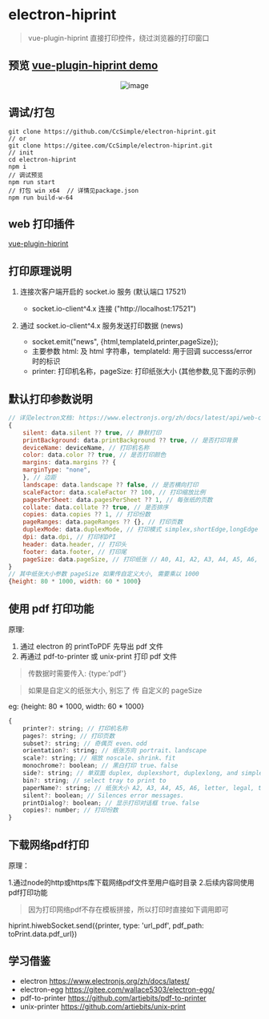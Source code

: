 # electron-hiprint

> vue-plugin-hiprint 直接打印控件，绕过浏览器的打印窗口

## 预览 <a href="https://ccsimple.gitee.io/vue-plugin-hiprint/">vue-plugin-hiprint demo</a>

<div align="center">

![image](./res/tool.jpeg)

</div>

## 调试/打包

```console
git clone https://github.com/CcSimple/electron-hiprint.git
// or
git clone https://gitee.com/CcSimple/electron-hiprint.git
// init
cd electron-hiprint
npm i
// 调试预览
npm run start
// 打包 win x64  // 详情见package.json
npm run build-w-64
```

## web 打印插件

[vue-plugin-hiprint](https://github.com/CcSimple/vue-plugin-hiprint.git)

## 打印原理说明

1. 连接次客户端开启的 socket.io 服务 (默认端口 17521)

   - socket.io-client^4.x 连接 ("http://localhost:17521")

2. 通过 socket.io-client^4.x 服务发送打印数据 (news)

   - socket.emit("news", {html,templateId,printer,pageSize});
   - 主要参数 html: 及 html 字符串，templateId: 用于回调 successs/error 时的标识
   - printer: 打印机名称，pageSize: 打印纸张大小 (其他参数,见下面的示例)

## 默认打印参数说明

```js
// 详见electron文档: https://www.electronjs.org/zh/docs/latest/api/web-contents
{
    silent: data.silent ?? true, // 静默打印
    printBackground: data.printBackground ?? true, // 是否打印背景
    deviceName: deviceName, // 打印机名称
    color: data.color ?? true, // 是否打印颜色
    margins: data.margins ?? {
    marginType: "none",
    }, // 边距
    landscape: data.landscape ?? false, // 是否横向打印
    scaleFactor: data.scaleFactor ?? 100, // 打印缩放比例
    pagesPerSheet: data.pagesPerSheet ?? 1, // 每张纸的页数
    collate: data.collate ?? true, // 是否排序
    copies: data.copies ?? 1, // 打印份数
    pageRanges: data.pageRanges ?? {}, // 打印页数
    duplexMode: data.duplexMode, // 打印模式 simplex,shortEdge,longEdge
    dpi: data.dpi, // 打印机DPI
    header: data.header, // 打印头
    footer: data.footer, // 打印尾
    pageSize: data.pageSize, // 打印纸张 // A0, A1, A2, A3, A4, A5, A6, Legal, Letter, Tabloid
}
// 其中纸张大小参数 pageSize 如果传自定义大小, 需要乘以 1000
{height: 80 * 1000, width: 60 * 1000}
```

## 使用 pdf 打印功能

原理:

1. 通过 electron 的 printToPDF 先导出 pdf 文件
2. 再通过 pdf-to-printer 或 unix-print 打印 pdf 文件

> 传数据时需要传入: {type:'pdf'}

> 如果是自定义的纸张大小, 别忘了 传 自定义的 pageSize

eg: {height: 80 * 1000, width: 60 * 1000}

```js
{
    printer?: string; // 打印机名称
    pages?: string; // 打印页数
    subset?: string; // 奇偶页 even、odd
    orientation?: string; // 纸张方向 portrait、landscape
    scale?: string; // 缩放 noscale、shrink、fit
    monochrome?: boolean; // 黑白打印 true、false
    side?: string; // 单双面 duplex, duplexshort, duplexlong, and simplex
    bin?: string; // select tray to print to
    paperName?: string; // 纸张大小 A2, A3, A4, A5, A6, letter, legal, tabloid, statement
    silent?: boolean; // Silences error messages.
    printDialog?: boolean; // 显示打印对话框 true、false
    copies?: number; // 打印份数
}
```
## 下载网络pdf打印

原理：

1.通过node的http或https库下载网络pdf文件至用户临时目录
2.后续内容同使用pdf打印功能

> 因为打印网络pdf不存在模板拼接，所以打印时直接如下调用即可

hiprint.hiwebSocket.send({printer, type: 'url_pdf', pdf_path: toPrint.data.pdf_url})

## 学习借鉴

- electron <a href="https://www.electronjs.org/zh/docs/latest/">https://www.electronjs.org/zh/docs/latest/</a>
- electron-egg <a href="https://gitee.com/wallace5303/electron-egg/">https://gitee.com/wallace5303/electron-egg/</a>
- pdf-to-printer <a href="https://github.com/artiebits/pdf-to-printer">https://github.com/artiebits/pdf-to-printer</a>
- unix-printer <a href="https://github.com/artiebits/unix-print">https://github.com/artiebits/unix-print</a>
